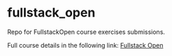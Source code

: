 # fullstack_open
Repo for FullstackOpen course exercises submissions.

Full course details in the following link: [Fullstack Open](https://fullstackopen.com/en/about/)
